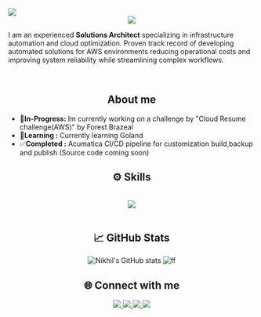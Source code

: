 <img src="https://visitor-badge.laobi.icu/badge?page_id=N1kh1lS1ngh25.N1kh1lS1ngh25" />

<div align="center">
    <img src="https://readme-typing-svg.herokuapp.com/?font=Righteous&size=35&center=true&vCenter=true&width=500&height=70&duration=2500&lines=Hi+👋+I'm+Nikhil;" />
</div>

<p>I am an experienced <b>Solutions Architect</b> specializing in infrastructure automation and cloud optimization. Proven track record of developing automated solutions for AWS environments reducing operational costs and improving system reliability while streamlining complex workflows.</p>
<br/>
<h2 align="center">About me</h2>
  
* 🔭**In-Progress:** Im currently working on a challenge by "Cloud Resume challenge(AWS)" by Forest Brazeal
* 🌱**Learning :** Currently learning Goland 
* ✅**Completed :** Acumatica CI/CD pipeline for customization build,backup and publish
                 (Source code coming soon)
</div>
<h2 align="center">⚙️ Skills</h2>

<br/>
<div align="center">
    <img src="https://skillicons.dev/icons?i=aws,terraform,python,golang,bash,powershell,html,css,mysql,linux,jenkins,githubactions,docker,git,bitbucket,grafana&perline=08"/><br>
</div>
<br/>

<div align="center">
<h2 align="center">📈 GitHub Stats</h2>

![Nikhil's GitHub stats](https://github-readme-stats.vercel.app/api?username=0NikhilSingh&show_icons=true&theme=radical)
![ff](https://camo.githubusercontent.com/343bc0648ba07ccc3de8f68caf6404ea609f1b14b117c07bb3b391c9688b56c0/68747470733a2f2f6769746875622d726561646d652d73746174732e76657263656c2e6170702f6170693f757365726e616d653d304e696b68696c53696e67682673686f775f69636f6e733d74727565267468656d653d7261646963616c)

</div>



<h2 align="center"> 🌐 Connect with me</h2>

<div align="center" > 
  <a  href="mailto:0nikhilsingh5@gmail.com">
    <img src="https://img.shields.io/badge/Gmail-333333?style=for-the-badge&logo=gmail&logoColor=red" />
  </a>
  <a href="https://www.linkedin.com/in/nikhilsingh08/" target="_blank">
    <img src="https://img.shields.io/badge/LinkedIn-0077B5?style=for-the-badge&logo=linkedin&logoColor=white" target="_blank" />
  </a>
  <a href="https://www.instagram.com/itsyournickk?utm_source=qr" target="_blank">
     <img src="https://img.shields.io/badge/instagram-red?style=for-the-badge&logo=instagram&logoColor=white" target="_blank" />
     <a href="https://x.com/itsyournickkk" target="_blank">
     <img src="https://img.shields.io/badge/X-black?style=for-the-badge&logo=&logoColor=white" target="_blank" />
  </a>
</div>
